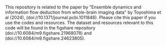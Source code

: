 This repository is related to the paper by "Ensemble dynamics and information flow deduction from whole-brain imaging data" by Toyoshima et al (2024), (doi://10.1371/journal.pcbi.1011848). Please cite this paper if you use the codes and resources. The dataset and resources relevant to this code will be found in the figshare repository (doi://10.6084/m9.figshare.21968078) and (doi://10.6084/m9.figshare.24623805).
